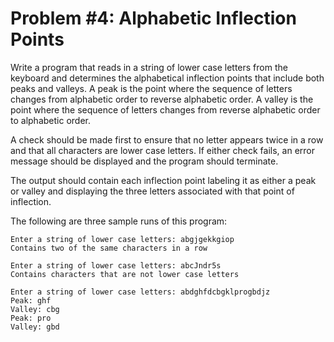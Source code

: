# Problem #4: Alphabetic Inflection Points

Write a program that reads in a string of lower case letters from the keyboard and determines the
alphabetical inflection points that include both peaks and valleys. A peak is the point where the
sequence of letters changes from alphabetic order to reverse alphabetic order. A valley is the
point where the sequence of letters changes from reverse alphabetic order to alphabetic order.

A check should be made first to ensure that no letter appears twice in a row and that all
characters are lower case letters. If either check fails, an error message should be displayed and
the program should terminate.

The output should contain each inflection point labeling it as either a peak or valley and
displaying the three letters associated with that point of inflection.

The following are three sample runs of this program:
```
Enter a string of lower case letters: abgjgekkgiop
Contains two of the same characters in a row

Enter a string of lower case letters: abcJndr5s
Contains characters that are not lower case letters

Enter a string of lower case letters: abdghfdcbgklprogbdjz
Peak: ghf
Valley: cbg
Peak: pro
Valley: gbd
```